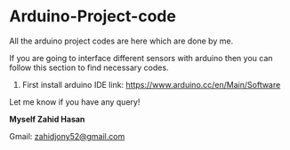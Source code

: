 # Arduino-Project-code
All the arduino project codes are here which are done by me.

If you are going to interface different sensors with arduino then you can follow this section to find necessary codes.

1. First install arduino IDE link: https://www.arduino.cc/en/Main/Software


Let me know if you have any query!

**Myself Zahid Hasan**

Gmail: zahidjony52@gmail.com
